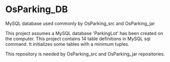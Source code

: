 # OsParking_DB
MySQL database used commonly by OsParking_src and OsParking_jar

This project assumes a MySQL database 'ParkingLot' has been created on the computer.
This project contains 14 table definitions in MySQL sql command.
It initializes some tables with a minimum tuples.

This repository is needed by OsParking_src and OsParking_jar repositories.
